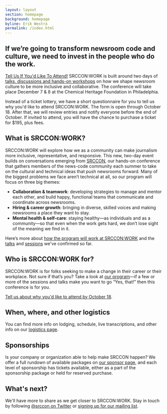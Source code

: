 ```yaml
---
layout: layout
section: homepage
background: homepage
byline: Erik Westra
permalink: /index.html
---
```


<h2 class="leader">If we’re going to transform newsroom code and culture, we need to invest in the people who do the work.</h2>

<a class="btn" id="attend-button" href="/tickets/attendance_form">Tell Us If You'd Like To Attend!</a> SRCCON:WORK is built around two days of [talks, discussions and hands-on workshops](/program) on how we shape newsroom culture to be more inclusive and collaborative. The conference will take place December 7 & 8 at the Chemical Heritage Foundation in Philadelphia.

Instead of a ticket lottery, we have a short questionnaire for you to tell us why you'd like to attend SRCCON:WORK. The form is open through October 18. After that, we will review entries and notify everyone before the end of October. If invited to attend, you will have the chance to purchase a ticket for $195, plus fees.

## What is SRCCON:WORK?

SRCCON:WORK will explore how we as a community can make journalism more inclusive, representative, and responsive. This new, two-day event builds on conversations emerging from [SRCCON](https://srccon.org), our hands-on conference that gathers members of the news-code community each summer to take on the cultural and technical ideas that push newsrooms forward. Many of the biggest problems we face aren’t technical at all, so our program will focus on three big themes:
    
- **Collaboration & teamwork**: developing strategies to manage and mentor each other, and build happy, functional teams that communicate and coordinate across newsrooms.
- **Hiring & career growth**: bringing in diverse, skilled voices and making newsrooms a place they want to stay.
- **Mental health & self-care**: staying healthy—as individuals and as a community—so that even when the work gets hard, we don’t lose sight of the meaning we find in it.

Here’s more about [how the program will work at SRCCON:WORK](/program) and the [talks](/talks) and [sessions](/sessions) we've confirmed so far.

## Who is SRCCON:WORK for?

SRCCON:WORK is for folks seeking to make a change in their career or their workplace. Not sure if that’s you? Take a look at [our program](/program)—if a few or more of the sessions and talks make you want to go “Yes, that!” then this conference is for you.

[Tell us about why you'd like to attend by October 18](/tickets/attendance_form).

## When, where, and other logistics

You can find more info on lodging, schedule, live transcriptions, and other info on our [logistics page](/logistics).

## Sponsorships

Is your company or organization able to help make SRCCON happen? We offer a full rundown of available packages on [our sponsor page](/sponsors), and each level of sponsorship has tickets available, either as a part of the sponsorship package or held for reserved purchase.

## What's next?

We'll have more to share as we get closer to SRCCON:WORK. Stay in touch by following [@srccon on Twitter](https://twitter.com/srccon) or [signing up for our mailing list](http://opennews.us5.list-manage.com/subscribe?u=71c95e9a43708843d2fdc1f09&id=996e9290cc).

